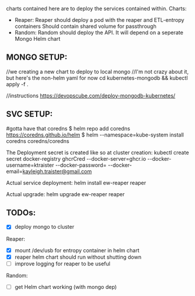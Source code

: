 charts contained here are to deploy the services contained within.
Charts:
  - Reaper:
      Reaper should deploy a pod with the reaper and ETL-entropy containers
      Should contain shared volume for passthrough
  - Random:
      Random should deploy the API. It will depend on a seperate Mongo Helm chart

MONGO SETUP:
--------------------------
//we creating a new chart to deploy to local mongo
//I'm not crazy about it, but here's the non-helm yaml for now
cd kubernetes-mongodb && kubectl apply -f .

//instructions
https://devopscube.com/deploy-mongodb-kubernetes/

SVC SETUP:
--------------------------
#gotta have that coredns
$ helm repo add coredns https://coredns.github.io/helm
$ helm --namespace=kube-system install coredns coredns/coredns

The Deployment secret is created like so at cluster creation:
kubectl create secret docker-registry ghcrCred --docker-server=ghcr.io --docker-username=ktraister --docker-password=<your-pword> --docker-email=kayleigh.traister@gmail.com

Actual service deployment:
helm install ew-reaper reaper

Actual upgrade:
helm upgrade ew-reaper reaper


TODOs:
------------------
- [x] deploy mongo to cluster

Reaper:
- [x] mount /dev/usb for entropy container in helm chart
- [x] reaper helm chart should run without shutting down
- [ ] improve logging for reaper to be useful

Random:
- [ ] get Helm chart working (with mongo dep)
